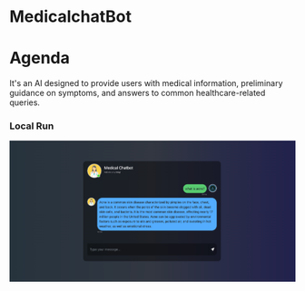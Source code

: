 # MedicalchatBot
# Agenda
It's an AI designed to provide users with medical information, preliminary guidance on symptoms, and answers to common healthcare-related queries.

### Local Run
![alt text](image.png)

